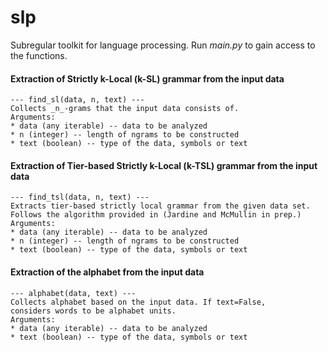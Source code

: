 # slp

Subregular toolkit for language processing. Run _main.py_ to gain access to the functions.

#### Extraction of Strictly k-Local (k-SL) grammar from the input data

    --- find_sl(data, n, text) ---
    Collects _n_-grams that the input data consists of.
    Arguments:
    * data (any iterable) -- data to be analyzed
    * n (integer) -- length of ngrams to be constructed
    * text (boolean) -- type of the data, symbols or text


#### Extraction of Tier-based Strictly k-Local (k-TSL) grammar from the input data

    --- find_tsl(data, n, text) ---
    Extracts tier-based strictly local grammar from the given data set. Follows the algorithm provided in (Jardine and McMullin in prep.)
    Arguments:
    * data (any iterable) -- data to be analyzed
    * n (integer) -- length of ngrams to be constructed
    * text (boolean) -- type of the data, symbols or text

#### Extraction of the alphabet from the input data

    --- alphabet(data, text) ---
    Collects alphabet based on the input data. If text=False,
    considers words to be alphabet units.
    Arguments:
    * data (any iterable) -- data to be analyzed
    * text (boolean) -- type of the data, symbols or text

